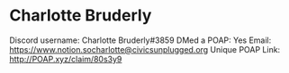 # Charlotte Bruderly

Discord username: Charlotte Bruderly#3859
DMed a POAP: Yes
Email: https://www.notion.socharlotte@civicsunplugged.org
Unique POAP Link: http://POAP.xyz/claim/80s3y9